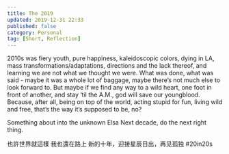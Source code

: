 ```yaml
---
title: The 2019
updated: 2019-12-31 22:33
published: false
category: Personal
tag: [Short, Reflection]
---
```


2010s was fiery youth, pure happiness, kaleidoscopic colors, dying in LA, mass transformations/adaptations, directions and the lack thereof, and learning we are not what we thought we were. What was done, what was said - maybe it was a whole lot of baggage, maybe there’s not much else to look forward to. But maybe if we find any way to a wild heart, one foot in front of another, and stay ‘til the A.M., god will save our youngblood. Because, after all, being on top of the world, acting stupid for fun, living wild and free, that’s the way it’s supposed to be, no?

Something about into the unknown
Elsa
Next decade, do the next right thing.

也許世界就這樣
我也還在路上
新的十年，迎接星辰日出，再见孤独
#20in20s
